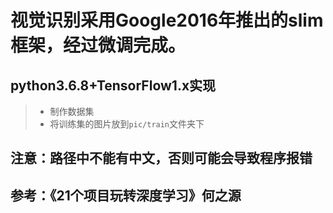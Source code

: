 # 视觉识别采用Google2016年推出的slim框架，经过微调完成。
## python3.6.8+TensorFlow1.x实现
> * 制作数据集
> * 将训练集的图片放到`pic/train`文件夹下
## 注意：路径中不能有中文，否则可能会导致程序报错
## 参考：《21个项目玩转深度学习》何之源
